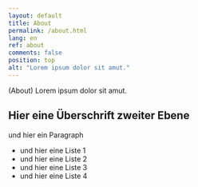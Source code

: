 ```yaml
---
layout: default
title: About
permalink: /about.html
lang: en
ref: about
comments: false
position: top
alt: "Lorem ipsum dolor sit amut."
---
```

(About) Lorem ipsum dolor sit amut.

## Hier eine Überschrift zweiter Ebene

und hier ein Paragraph

* und hier eine Liste 1
* und hier eine Liste 2
* und hier eine Liste 3
* und hier eine Liste 4
